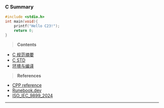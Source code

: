 ### C Summary

```c
#include <stdio.h>
int main(void){
	printf("Hello C23!");
	return 0;
}
```
> **Contents**

- [C 规范摘要](./01_C%20规范摘要.md)
- [C STD](./02_C%20STD.md)
- [环境与编译](./03_C%20环境与编译.md)

> **References**

- [CPP reference](https://zh.cppreference.com/)
- [Runebook.dev](https://runebook.dev/en/docs/c/-index-)
- [ISO_IEC_9899_2024](./C%20SLib/BS_ISO_IEC_9899_2024.pdf)

---